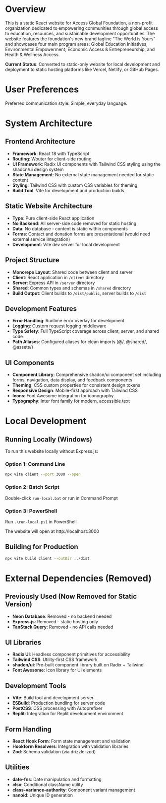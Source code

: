 # Overview

This is a static React website for Access Global Foundation, a non-profit organization dedicated to empowering communities through global access to education, resources, and sustainable development opportunities. The website features the foundation's new brand tagline "The World is Yours" and showcases four main program areas: Global Education Initiatives, Environmental Empowerment, Economic Access & Entrepreneurship, and Health & Wellness Access.

**Current Status**: Converted to static-only website for local development and deployment to static hosting platforms like Vercel, Netlify, or GitHub Pages.

# User Preferences

Preferred communication style: Simple, everyday language.

# System Architecture

## Frontend Architecture
- **Framework**: React 18 with TypeScript
- **Routing**: Wouter for client-side routing
- **UI Framework**: Radix UI components with Tailwind CSS styling using the shadcn/ui design system
- **State Management**: No external state management needed for static content
- **Styling**: Tailwind CSS with custom CSS variables for theming
- **Build Tool**: Vite for development and production builds

## Static Website Architecture
- **Type**: Pure client-side React application
- **No Backend**: All server-side code removed for static hosting
- **Data**: No database - content is static within components
- **Forms**: Contact and donation forms are presentational (would need external service integration)
- **Development**: Vite dev server for local development

## Project Structure
- **Monorepo Layout**: Shared code between client and server
- **Client**: React application in `/client` directory
- **Server**: Express API in `/server` directory  
- **Shared**: Common types and schemas in `/shared` directory
- **Build Output**: Client builds to `/dist/public`, server builds to `/dist`

## Development Features
- **Error Handling**: Runtime error overlay for development
- **Logging**: Custom request logging middleware
- **Type Safety**: Full TypeScript coverage across client, server, and shared code
- **Path Aliases**: Configured aliases for clean imports (@/, @shared/, @assets/)

## UI Components
- **Component Library**: Comprehensive shadcn/ui component set including forms, navigation, data display, and feedback components
- **Theming**: CSS custom properties for consistent design tokens
- **Responsive Design**: Mobile-first approach with Tailwind CSS
- **Icons**: Font Awesome integration for iconography
- **Typography**: Inter font family for modern, accessible text

# Local Development

## Running Locally (Windows)
To run this website locally without Express.js:

### Option 1: Command Line
```bash
npx vite client --port 3000 --open
```

### Option 2: Batch Script
Double-click `run-local.bat` or run in Command Prompt

### Option 3: PowerShell
Run `.\run-local.ps1` in PowerShell

The website will open at http://localhost:3000

## Building for Production
```bash
npx vite build client --outDir ../dist
```

# External Dependencies (Removed)

## Previously Used (Now Removed for Static Version)
- **Neon Database**: Removed - no backend needed
- **Express.js**: Removed - static hosting only
- **TanStack Query**: Removed - no API calls needed

## UI Libraries
- **Radix UI**: Headless component primitives for accessibility
- **Tailwind CSS**: Utility-first CSS framework
- **shadcn/ui**: Pre-built component library built on Radix + Tailwind
- **Font Awesome**: Icon library for UI elements

## Development Tools
- **Vite**: Build tool and development server
- **ESBuild**: Production bundling for server code
- **PostCSS**: CSS processing with Autoprefixer
- **Replit**: Integration for Replit development environment

## Form Handling
- **React Hook Form**: Form state management and validation
- **Hookform Resolvers**: Integration with validation libraries
- **Zod**: Schema validation (via drizzle-zod)

## Utilities
- **date-fns**: Date manipulation and formatting
- **clsx**: Conditional className utility
- **class-variance-authority**: Component variant management
- **nanoid**: Unique ID generation